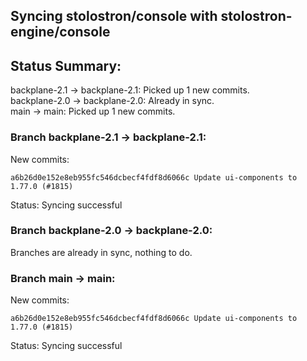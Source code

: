 ## Syncing stolostron/console with stolostron-engine/console

## Status Summary:

backplane-2.1 -> backplane-2.1: Picked up 1 new commits.  
backplane-2.0 -> backplane-2.0: Already in sync.  
main -> main: Picked up 1 new commits.  

### Branch backplane-2.1 -> backplane-2.1:

New commits:

```
a6b26d0e152e8eb955fc546dcbecf4fdf8d6066c Update ui-components to 1.77.0 (#1815)
```

Status: Syncing successful

### Branch backplane-2.0 -> backplane-2.0:

Branches are already in sync, nothing to do.

### Branch main -> main:

New commits:

```
a6b26d0e152e8eb955fc546dcbecf4fdf8d6066c Update ui-components to 1.77.0 (#1815)
```

Status: Syncing successful
